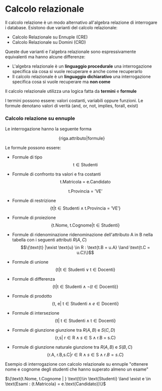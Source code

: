 ﻿# Calcolo relazionale

Il calcolo relazione è un modo alternativo all'algebra relazione di interrogare i database.
Esistono due varianti del calcolo relazionale:

- Calcolo Relazionale su Ennuple (CRE)
- Calcolo Relazionale su Domini (CRD)

Queste due varianti e l'algebra relazionale sono espressivamente equivalenti ma hanno alcune differenze:

- L'algebra relazionale è un **linguaggio procedurale**
	una interrogazione specifica sia cosa si vuole recuperare e anche come recuperarlo
- Il calcolo relazionale è un **linguaggio dichiarativo**
	una interrogazione specifica cosa si vuole recuperare ma **non come**

Il calcolo relazionale utilizza una logica fatta da **termini** e **formule**

I termini possono essere: valori costanti, variabili oppure funzioni.
Le formule denotano valori di verità (and, or, not, implies, forall, exist)

### Calcolo relazione su ennuple

Le interrogazione hanno la seguente forma

$$\{\text{riga.attributo}|\text{formule}\}$$

Le formule possono essere:

- Formule di tipo
	$$\text{t} \in \text{Studenti}$$
- Formule di confronto tra valori e fra costanti
	$$\text{t.Matricola = e.Candidato}$$
	
	$$\text{t.Provincia = 'VE'}$$
- Formule di restrizione
	$$\{\text{t}| \text{t} \in \text{Studenti}\land \text{t.Provincia = 'VE'}\}$$
- Formule di proiezione
	$$\{\text{t.Nome, t.Cognome}| \text{t} \in \text{Studenti}\}$$
- Formule di ridenominazione
ridenominazione dell'attributo A in B nella tabella con i seguenti attributi $R(A, C)$
	$$\{\text{t} |\exist \text{u} \in R : \text{t.B = u.A} \land \text{t.C = u.C}\}$$
- Formule di unione
	$$\{ \text{t}|\text{t}\in \text{Studenti}\lor \text{t} \in \text{Docenti}\}$$
- Formule di differenza
	$$\{\text{t}| \text{t} \in \text{Studenti}\land \lnot (t \in \text{Docenti})\}$$
- Formule di prodotto
	$$\{\text{t, e| t} \in \text{Studenti}\land e\in \text{Docenti}\}$$
- Formule di intersezione
		$$\{\text{t| t} \in \text{Studenti}\land \text{t} \in \text{Docenti}\}$$
- Formule di giunzione
	giunzione tra $R(A,B)$ e $S(C,D)$
		$$\{\text{r,s| r} \in \text{R}\land s \in \text{S}\land \text{r.B = s.C}\}$$
- Formule di giunzione naturale
	giunzione tra $R(A,B)$ e $S(B,C)$
		$$\{\text{r.A, r.B,s.C}| r \in \text{R}\land s \in \text{S}\land r.B = s.C\}$$



Esempio di interrogazione con calcolo relazionale su ennuple
"ottenere nome e cognome degli studenti che hanno superato almeno un esame"

$\{\text{t.Nome, t.Cognome |  } \text{t}\in \text{Studenti} \land \exist e \in \text{Esami : (t.Matricola} = e.\text{Candidato})\}$
